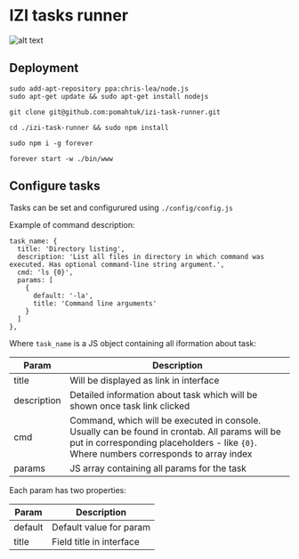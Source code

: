 # IZI tasks runner

![alt text](http://habrastorage.org/files/726/e16/b51/726e16b51e2c4b0793ef115fe6f79659.png "IZI tasks runner")

## Deployment

```
sudo add-apt-repository ppa:chris-lea/node.js
sudo apt-get update && sudo apt-get install nodejs

git clone git@github.com:pomahtuk/izi-task-runner.git

cd ./izi-task-runner && sudo npm install

sudo npm i -g forever

forever start -w ./bin/www
```

## Configure tasks

Tasks can be set and configurured using `./config/config.js`

Example of command description:

```
task_name: {
  title: 'Directory listing',
  description: 'List all files in directory in which command was executed. Has optional command-line string argument.',
  cmd: 'ls {0}',
  params: [
    {
      default: '-la',
      title: 'Command line arguments'
    }
  ]
},
```

Where `task_name` is a JS object containing all iformation about task:

| Param | Description |
| ------------- |-------------|
| title | Will be displayed as link in interface|
| description | Detailed information about task which will be shown once task link clicked|
| cmd | Command, which will be executed in console. Usually can be found in crontab. All params will be put in corresponding placeholders - like `{0}`. Where numbers corresponds to array index|
| params | JS array containing all params for the task|

Each param has two properties:

| Param | Description |
| ------------- |-------------|
| default | Default value for param|
| title | Field title in interface|

